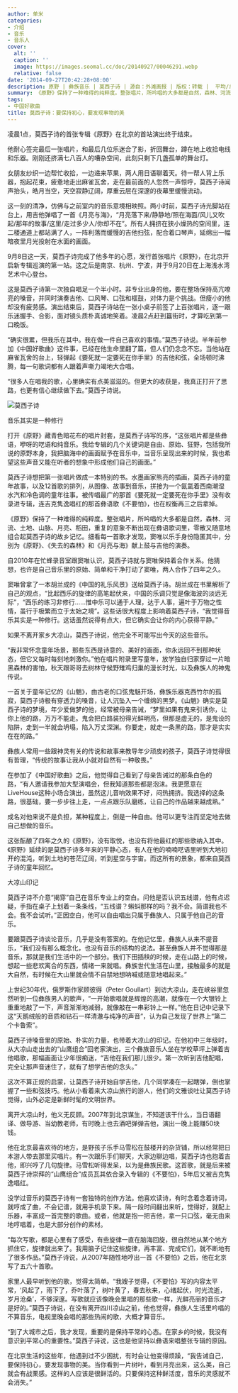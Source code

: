 ```yaml
---
author: 单米
categories:
- 介绍
- 音乐
- 音乐人
cover:
  alt: ''
  caption: ''
  image: https://images.soomal.cc/doc/20140927/00046291.webp
  relative: false
date: '2014-09-27T20:42:28+08:00'
description: 原野 | 彝族音乐 | 莫西子诗 | 源自：外滩画报 | 版权：转载 |  平均/总评分：10.00/20
summary: 《原野》保持了一种难得的纯粹度。整张唱片，所吟唱的大多都是自然，森林、河流、土地、山脉、月亮、稻田，重复的意象不断出现在彝语歌词里，零散又随意地组合起莫西子诗的故乡记忆。细看每一首歌才发现，窦唯以乐手身份隐匿其中，分别为《原野》、《失去的森林》和《月亮与海》献上鼓与吉他的演奏……
tags:
- 中国好歌曲
title: 莫西子诗：要保持初心，要发现事物的美
---
```


凌晨1点，莫西子诗的首张专辑《原野》在北京的首站演出终于结束。

他耐心签完最后一张唱片，和最后几位乐迷合了影，折回舞台，蹲在地上收拾电线和乐器。刚刚还挤满七八百人的嘈杂空间，此刻只剩下几盏孤单的舞台灯。

女朋友纱织一边帮忙收拾，一边递来苹果，两人用日语聊着天。待一帮人背上乐器，抱起花束，疲惫地走出麻雀瓦舍，走在最前面的人忽然一声惊呼，莫西子诗闻声抬头，皓月当空，天空寂静辽阔，厚重云层在深邃的夜幕里缓慢流动。

这一刻的清净，仿佛与之前室内的音乐意境相映照。两小时前，莫西子诗光脚站在台上，用吉他弹唱了一首《月亮与海》，“月亮落下来/静静地/照在海面/风儿又吹起/那年的故事/这里/走过多少人/你却不在”。所有人拥挤在狭小燥热的空间里，连二楼通道上都站满了人，一阵利落而缓慢的吉他扫弦，配合着口琴声，延绵出一幅暗夜里月光投射在水面的画面。

9月8日这一天，莫西子诗完成了他多年的心愿，发行首张唱片《原野》，在北京开启新专辑巡演的第一站。这之后是南京、杭州、宁波，并于9月20日在上海浅水湾艺术中心登台。

这是莫西子诗第一次独自唱足一个半小时。非专业出身的他，要在整场保持高亢嘹亮的嗓音，并同时演奏吉他、口风琴、口弦和框鼓，对体力是个挑战。但瘦小的他却没有疲劳感。演出结束后，莫西子诗站在一张小桌子前签了上百张唱片，逐一跟乐迷握手、合影，面对镜头质朴真诚地笑着。凌晨2点赶到簋街时，才算吃到第一口晚饭。

“确实很累，但我乐在其中。我在做一件自己喜欢的事情。”莫西子诗说。半年前参加《中国好歌曲》这件事，已经在他生命里翻了篇，但人们仍念念不忘。当他站在麻雀瓦舍的台上，轻弹起《要死就一定要死在你手里》的吉他和弦，全场顿时沸腾，每一句歌词都有人跟着声嘶力竭地大合唱。

“很多人在唱我的歌，心里确实有点美滋滋的。但更大的收获是，我真正打开了思路，也更有信心继续做下去。”莫西子诗说。

![莫西子诗](https://images.soomal.cc/doc/20140927/00046291.webp)





音乐其实是一种修行

打开《原野》藏青色暗花布的唱片封套，是莫西子诗写的序，“这张唱片都是些彝语，咿呀的呓语和纯音乐。我给专辑的几个关键词是自由、原始、狂野，包括我所说的原野本身，我把脑海中的画面赋予在音乐中，当音乐呈现出来的时候，我也希望这些声音又能在听者的想象中形成他们自己的画面。”

莫西子诗想把第一张唱片做成一本特别的书。水墨画家熊亮的插画，莫西子诗的童年故事，以及12首歌的排列，从图像、故事到音乐，拼接为一个氤氲着西南潮湿水汽和冷色调的童年往事。被传唱最广的那首《要死就一定要死在你手里》没有收录进专辑，连吉克隽逸唱红的那首彝语歌《不要怕》，也在权衡再三之后拿掉。

《原野》保持了一种难得的纯粹度。整张唱片，所吟唱的大多都是自然，森林、河流、土地、山脉、月亮、稻田，重复的意象不断出现在彝语歌词里，零散又随意地组合起莫西子诗的故乡记忆。细看每一首歌才发现，窦唯以乐手身份隐匿其中，分别为《原野》、《失去的森林》和《月亮与海》献上鼓与吉他的演奏。

自2010年在忙蜂录音室跟窦唯认识，莫西子诗就与窦唯保持着合作关系。他猜想，也许是自己音乐里的原始、简单和干净打动了窦唯，两人合作了四年之久。

窦唯曾拿了一本胡兰成的《中国的礼乐风景》送给莫西子诗。胡兰成在书里解析了自己的观点，“比起西乐的旋律的高笔起伏来，中国的乐调只觉是像海波的淡远无际”，“西乐的练习非修行……惟中乐可以通于人理，达于人事，遍叶于万物之性情，虽行于极繁而立于太始之境”。这些话很大程度上影响着莫西子诗，“我觉得音乐其实是一种修行。这话虽然说得有点大，但它确实会让你的内心获得平静。”

如果不离开家乡大凉山，莫西子诗说，他完全不可能写出今天的这些音乐。

“我非常怀念童年场景，那些东西是诗意的、美好的画面，你永远回不到那种状态，但它又每时每刻地刺激你。”他在唱片附录里写童年，放学独自归家穿过一片暗黑森林的害怕，秋天跟哥哥去树林守候野雉鸡归巢的漫长时光，以及彝族人的神鬼传说。

一首关于童年记忆的《山魈》，由古老的口弦鬼魅开场，彝族乐器克西竹尔的孤寂，莫西子诗极有穿透力的嗓音，让人沉坠入一个缠绵的黑梦。《山魈》确实是莫西子诗的梦境，年少爱做梦的他，经常被母亲告诫，“梦里如果有鬼来引诱你，让你上他的路，万万不能走。鬼会把白路装扮得光鲜明亮，但那是虚无的，是鬼设的陷阱，走到一半就会坍塌，陷入万丈深渊。你要走，就走一条黑的路，那才是实实在在的路。”

彝族人常用一些跟神灵有关的传说和故事来教导年少顽皮的孩子，莫西子诗觉得很有哲理，“传统的故事让我从小就对自然有一种敬畏。”

在参加了《中国好歌曲》之后，他觉得自己看到了母亲告诫过的那条白色的路，“有人邀请我参加大型演唱会，但我知道那些都是泡沫。我更愿意在LiveHouse这种小场合演出，虽然这儿音响效果不好，闷热拥挤。我选择的这条路，很基础，要一步步往上走，一点点跟乐队磨练，让自己的作品越来越成熟。”

成名对他来说不是负担，某种程度上，倒是一种自由。他可以更专注而坚定地去做自己想做的音乐。

这张酝酿了四年之久的《原野》，没有取悦，也没有将他最红的那些歌纳入其中。《原野》延续的是莫西子诗多年来的平静心态，有人在他的喃喃呓语里听到大地初开的混沌，听到土地的苍茫辽阔，听到星空与宇宙。而这所有的景象，都来自莫西子诗的童年回忆。

大凉山印记

莫西子诗不介意“揭穿”自己在音乐专业上的空白。问他是否认识五线谱，他有点迟疑，手指在桌子上划着一条条线，“五线谱？蝌蚪那样的吗？我不会。简谱我也不会。我不会试听。”正因空白，他可以自由唱出只属于彝族人、只属于他自己的音乐。

要跟莫西子诗谈论音乐，几乎是没有答案的。在他记忆里，彝族人从来不提音乐，“我们没有那么概念化，也没有音乐的结构的说法。甚至彝族人并不觉得那是音乐，那就是我们生活中的一个部分。我们下田插秧的时候，走在山路上的时候，想起一些悲欢离合的东西，情绪一来就唱。彝族世代生活在山里，接触最多的就是大自然，有时候在大山里就会情不自禁地想呐喊或随意地唱起来。”

上世纪30年代，俄罗斯作家顾彼得（Peter Goullart）到访大凉山，走在峡谷里忽然听到一位彝族男人的歌声，“一开始歌唱就是辉煌的高潮，就像在一个大银铃上重重地敲了一下，声音渐渐地减弱，就像敲在一串彩铃上一样。”他在日记中记录下这“天鹅绒般的音质和钻石一样清澈与纯净的声音”，认为自己发现了世界上“第二个卡鲁索”。

莫西子诗嗓音里的原始、朴实的力量，也带着大凉山的印记。在他初中三年级时，从大凉山走出去的“山鹰组合”回老家演出，三个彝族音乐人坐在学校草坪上弹着吉他唱歌，那幅画面让少年很痴迷，“吉他在我们那儿很少。第一次听到吉他配唱，完全让那声音迷住了，就有了想学吉他的念头。”

这次不算正规的启蒙，让莫西子诗开始自学吉他，几个同学凑在一起瞎弹，倒也掌握了一些和弦技巧。他从小看着来大凉山旅行的游人，他们的文雅谈吐让莫西子诗觉得，山外必定是新鲜时髦的文明世界。

离开大凉山时，他义无反顾。2007年到北京谋生，不知道该干什么，当日语翻译、做导游、当幼教老师，有时晚上也去酒吧弹弹吉他，演出一晚上能赚50块钱。

他在北京最喜欢待的地方，是野孩子乐手马雪松在鼓楼开的杂货铺，所以经常把日本游人带去那里买唱片。有一次跟乐手们聊天，大家边聊边唱，莫西子诗也抱着吉他，即兴哼了几句旋律。马雪松听得发呆，以为是彝族民歌。这首歌，就是后来被莫西子诗崇拜的“山鹰组合”成员瓦其依合录入专辑的《不要怕》，5年后又被吉克隽逸唱红。

没学过音乐的莫西子诗有一套独特的创作方法。他喜欢读诗，有时念着念着诗词，就哼成了曲，不会记谱，就用手机录下来。隔一段时间翻出来听，觉得好，就配上乐器，丰富成一首完整的歌曲。或者，他就是抱一把吉他，拿一只口弦，毫无由来地哼唱着，也是大部分创作的素材。

“每次写歌，都是心里有了感受，有些旋律一直在脑海回旋，很自然地从某个地方抓住它，旋律就出来了。我用脑子记住这些旋律，再丰富、完成它们，就不断地有了很多作品。”莫西子诗说，从2007年随性地哼出一首《不要怕》之后，他在北京写了五六十首歌。

家里人最早听到他的歌，觉得太简单。“我嫂子觉得，《不要怕》写的内容太平常，‘风起了，雨下了，乔叶落了，树叶黄了，春去秋来，心绪起伏，时光流逝，岁月沧桑’，不够深邃。写歌就应该像晚会里唱的那些歌一样，光鲜亮丽的音乐才是好的。”莫西子诗说，在没有离开四川凉山之前，他也觉得，彝族人生活里吟唱的不算音乐，电视里晚会唱的那些热闹的歌，大概才算音乐。

“到了大城市之后，我才发现，重要的是保持平常的心态。在家乡的时候，我没有意识到平常心的重要性。”莫西子诗说，这也是他坚持以彝语来唱整张专辑的原因。

在北京生活的这些年，他遇到过不少困扰，有时会让他变得烦躁，“我告诫自己，要保持初心，要发现事物的美。当你看到一片树叶，看到月亮出来，这么美，自己就会有战栗感。这样的人应该是很鲜活的。只要保持这种鲜活度，音乐的灵感就不会消失。”